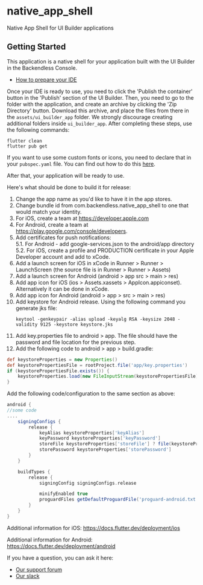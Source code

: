 # native_app_shell

Native App Shell for UI Builder applications

## Getting Started

This application is a native shell for your application built with the UI Builder in the Backendless Console.

- [How to prepare your IDE](https://flutter.dev/docs/get-started/install/macos)

Once your IDE is ready to use, you need to click the 'Publish the container' button
in the 'Publish' section of the UI Builder.
Then, you need to go to the folder with the application, and create an archive by clicking the 'Zip Directory' button.
Download this archive, and place the files from there in the ```assets/ui_builder_app``` folder.
We strongly discourage creating additional folders inside ```ui_builder_app```.
After completing these steps, use the following commands:
```
flutter clean
flutter pub get
```

If you want to use some custom fonts or icons, you need to declare that in your ```pubspec.yaml``` file.
You can find out how to do this [here](https://flutter.dev/docs/cookbook/design/fonts).

After that, your application will be ready to use.

Here's what should be done to build it for release:
1. Change the app name as you'd like to have it in the app stores.
2. Change bundle id from com.backendless.native_app_shell to one that would match your identity.
3. For iOS, create a team at https://developer.apple.com
4. For Android, create a team at https://play.google.com/console/developers.
5. Add certificates for push notifications:                                                 
   5.1. For Android - add google-services.json to the android/app directory                          
   5.2. For iOS, create a profile and PRODUCTION certificate in your Apple Developer account and add to xCode.
6. Add a launch screen for iOS in xCode in Runner > Runner > LaunchScreen (the source file is in Runner > Runner > Assets)
7. Add a launch screen for Android (android > app  src > main > res)
8. Add app icon for iOS (ios > Assets.xassets > AppIcon.appiconset). Alternatively it can be done in xCode.
9. Add app icon for Android (android > app > src > main > res)
10. Add keystore for Android release. Using the following command you generate jks file:
    ```
    keytool -genkeypair -alias upload -keyalg RSA -keysize 2048 -validity 9125 -keystore keystore.jks
    ```
11. Add key.properties file to android > app. The file should have the password and file location for the previous step.
12. Add the following code to android > app > build.gradle:
```gradle
def keystoreProperties = new Properties()
def keystorePropertiesFile = rootProject.file('app/key.properties')
if (keystorePropertiesFile.exists()) {
    keystoreProperties.load(new FileInputStream(keystorePropertiesFile))
}
```
 Add the following code/configuration to the same section as above:
```gradle
android {
//some code
....
    signingConfigs {
        release {
            keyAlias keystoreProperties['keyAlias']
            keyPassword keystoreProperties['keyPassword']
            storeFile keystoreProperties['storeFile'] ? file(keystoreProperties['storeFile']) : null
            storePassword keystoreProperties['storePassword']
        }
    }

    buildTypes {
        release {
            signingConfig signingConfigs.release

            minifyEnabled true
            proguardFiles getDefaultProguardFile('proguard-android.txt'), 'proguard-rules.pro'
        }
    }
}
```
Additional information for iOS:
https://docs.flutter.dev/deployment/ios

Additional information for Android:
https://docs.flutter.dev/deployment/android

If you have a question, you can ask it here:
- [Our support forum](https://support.backendless.com)
- [Our slack](http://slack.backendless.com)
